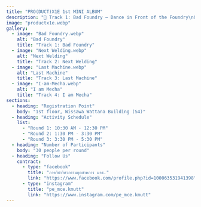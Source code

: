 ```yaml
---
title: "PRO(DUCT)X1E 1st MINI ALBUM"
description: "🎵 Track 1: Bad Foundry – Dance in Front of the Foundry\nOpening the show with the fascinating world of metal casting 🏭\n• Introduction to what casting is\n• Guided tour of the foundry + real product showcase\n• Live demo & hands-on activity for participants\n👉 To understand the importance of casting in producing industrial components\n\n🎵 Track 2: Next Welding – Shall We Weld Together?\nThe second stage brings you to the world of electric welding 🔥\n• Basics of welding techniques\n• Demonstrations of multiple welding styles\n👉 To see how welding is essential in assembling industrial parts\n\n🎵 Track 3: Last Machine – Can We Turn It Tomorrow?\nDive into the machining vibes 🛠️\n• Introduction to machine tools such as lathes and milling machines\n• Demonstration of creating a real product, e.g., a C-Clamp\n👉 To learn how machining, shaping, and finishing are fundamental in engineering\n\n🎵 Track 4: I am Mecha – Always Better with Mecha\nClosing the concert with futuristic Mechatronics 🤖⚙️\n• Introduction to Pneumatics and PLC systems\n• Live demo of automation systems\n• Hands-on opportunity to control the system yourself\n👉 To see how automation is applied and why it is crucial in modern engineering"
image: "productx1e.webp"
gallery:
  - image: "Bad Foundry.webp"
    alt: "Bad Foundry"
    title: "Track 1: Bad Foundry"
  - image: "Next Welding.webp"
    alt: "Next Welding"
    title: "Track 2: Next Welding"
  - image: "Last Machine.webp"
    alt: "Last Machine"
    title: "Track 3: Last Machine"
  - image: "I-am-Mecha.webp"
    alt: "I am Mecha"
    title: "Track 4: I am Mecha"
sections:
  - heading: "Registration Point"
    body: "1st floor, Wissawa Wattana Building (S4)"
  - heading: "Activity Schedule"
    list:
      - "Round 1: 10:30 AM - 12:30 PM"
      - "Round 2: 1:30 PM - 3:30 PM"
      - "Round 3: 3:30 PM - 5:30 PM"
  - heading: "Number of Participants"
    body: "30 people per round"
  - heading: "Follow Us"
    contract:
      - type: "facebook"
        title: "ภาควิชาวิศวกรรมอุตสาหการ มจธ."
        link: "https://www.facebook.com/profile.php?id=100063531941398"
      - type: "instagram"
        title: "pe_mce.kmutt"
        link: "https://www.instagram.com/pe_mce.kmutt"
---
```

